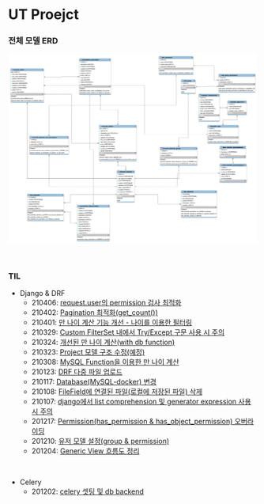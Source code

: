 # UT Proejct

### 전체 모델 ERD

![image-20210126113035638](docs/images/image-20210126113035638.png)



<br>

### TIL

-   Django & DRF
    -   210406: [request.user의 permission 검사 최적화](docs/210406.md)
    -   210402: [Pagination 최적화(get_count())](docs/210402.md)
    -   210401: [만 나이 계산 기능 개선 - 나이를 이용한 필터링](docs/210401.md)
    -   210329: [Custom FilterSet 내에서 Try/Except 구문 사용 시 주의](docs/210329.md)
    -   210324: [개선된 만 나이 계산(with db function)](docs/210324.md)
    -   210323: [Project 모델 구조 수정(예정)](docs/210323.md)
    -   210308: [MySQL Function을 이용한 만 나이 계산](docs/210308.md)
    -   210123: [DRF 다중 파일 업로드](docs/210123.md)
    -   210117: [Database(MySQL-docker) 변경](docs/210117.md)
    -   210108: [FileField에 연결된 파일(로컬에 저장된 파일) 삭제](docs/210108.md)
    -   210107: [django에서 list comprehension 및 generator expression 사용 시 주의](docs/210107.md)
    -   201217: [Permission(has_permission & has_object_permission) 오버라이딩](docs/201217.md)
    -   201210: [유저 모델 설정(group & permission)](docs/201210.md)
    -   201204: [Generic View 흐름도 정리](docs/201204.md)

<br>

-   Celery
    -   201202: [celery 셋팅 및 db backend](docs/celery_doc.md)

